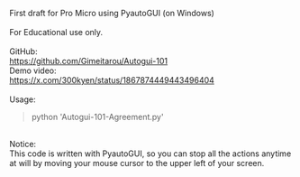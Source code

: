 First draft for Pro Micro using PyautoGUI (on Windows)<br>
<br>
For Educational use only.<br>
<br>
GitHub:<br>
<https://github.com/Gimeitarou/Autogui-101>
<br>
Demo video:<br>
<https://x.com/300kyen/status/1867874449443496404>
<br>
<br>
Usage:<br>
>python 'Autogui-101-Agreement.py'
<br>
Notice:<br>
This code is written with PyautoGUI, so you can stop all the actions anytime at will by moving your mouse cursor to the upper left of your screen.

